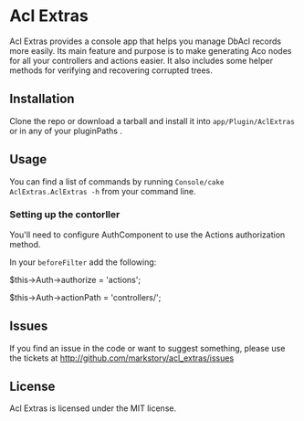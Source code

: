 # Acl Extras

Acl Extras provides a console app that helps you manage DbAcl records more easily.
  Its main feature and purpose is to make generating Aco nodes for all your controllers and actions easier. 
 It also includes some helper methods for verifying and recovering corrupted trees.


## Installation

Clone the repo or download a tarball and install it into `app/Plugin/AclExtras` or in any of your pluginPaths
.

## Usage

You can find a list of commands by running `Console/cake AclExtras.AclExtras -h` from your command line.


### Setting up the contorller 

You'll need to configure AuthComponent to use the Actions authorization method. 
 
In your `beforeFilter` add the following:

    
$this->Auth->authorize = 'actions';
   
 $this->Auth->actionPath = 'controllers/';


## Issues 

If you find an issue in the code or want to suggest something, please use the tickets at http://github.com/markstory/acl_extras/issues


## License

Acl Extras is licensed under the MIT license.